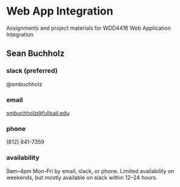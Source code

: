 # Web App Integration

Assignments and project materials for WDD4416 Web Application Integration

## Sean Buchholz

### slack (preferred)
@smbuchholz

### email
smbuchholz@fullsail.edu

### phone
(812) 841-7359

### availability
9am–4pm Mon–Fri by email, slack, or phone. Limited availability on weekends, but mostly available on slack within 12–24 hours.
